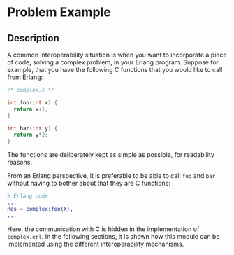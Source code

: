 <!--
%CopyrightBegin%

Copyright Ericsson AB 2023-2024. All Rights Reserved.

Licensed under the Apache License, Version 2.0 (the "License");
you may not use this file except in compliance with the License.
You may obtain a copy of the License at

    http://www.apache.org/licenses/LICENSE-2.0

Unless required by applicable law or agreed to in writing, software
distributed under the License is distributed on an "AS IS" BASIS,
WITHOUT WARRANTIES OR CONDITIONS OF ANY KIND, either express or implied.
See the License for the specific language governing permissions and
limitations under the License.

%CopyrightEnd%
-->
# Problem Example

## Description

A common interoperability situation is when you want to incorporate a piece of
code, solving a complex problem, in your Erlang program. Suppose for example,
that you have the following C functions that you would like to call from Erlang:

```c
/* complex.c */

int foo(int x) {
  return x+1;
}

int bar(int y) {
  return y*2;
}
```

The functions are deliberately kept as simple as possible, for readability
reasons.

From an Erlang perspective, it is preferable to be able to call `foo` and `bar`
without having to bother about that they are C functions:

```erlang
% Erlang code
...
Res = complex:foo(X),
...
```

Here, the communication with C is hidden in the implementation of `complex.erl`.
In the following sections, it is shown how this module can be implemented using
the different interoperability mechanisms.
